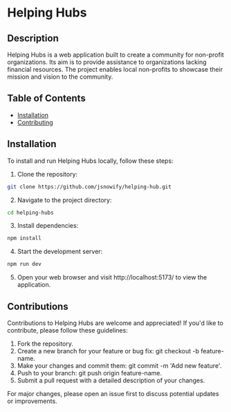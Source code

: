 # Helping Hubs

## Description

Helping Hubs is a web application built to create a community for non-profit organizations. Its aim is to provide assistance to organizations lacking financial resources. The project enables local non-profits to showcase their mission and vision to the community.

## Table of Contents

- [Installation](#installation)
- [Contributing](#contributing)

## Installation

To install and run Helping Hubs locally, follow these steps:

1. Clone the repository:

```bash
git clone https://github.com/jsnowify/helping-hub.git
```

2. Navigate to the project directory:

```bash
cd helping-hubs
```

3. Install dependencies:

```bash
npm install
```

4. Start the development server:

```bash
npm run dev
```

5. Open your web browser and visit http://localhost:5173/ to view the application.

## Contributions

Contributions to Helping Hubs are welcome and appreciated! If you'd like to contribute, please follow these guidelines:

1. Fork the repository.
2. Create a new branch for your feature or bug fix: git checkout -b feature-name.
3. Make your changes and commit them: git commit -m 'Add new feature'.
4. Push to your branch: git push origin feature-name.
5. Submit a pull request with a detailed description of your changes.

For major changes, please open an issue first to discuss potential updates or improvements.
